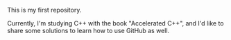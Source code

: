This is my first repository.

Currently, I'm studying C++ with the book "Accelerated C++", and I'd like to share some solutions to learn how to use GitHub as well.
